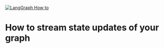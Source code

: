 [![LangGraph How to](https://img.shields.io/badge/LangGraph-How_to-yellow?logo=langgraph)](https://langchain-ai.github.io/langgraph/cloud/how-tos/stream_updates/)


# How to stream state updates of your graph


